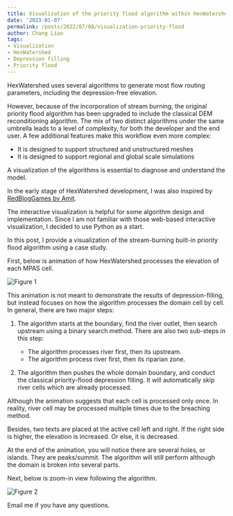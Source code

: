 ```yaml
---
title: Visualization of the priority flood algorithm within HexWatershed
date: '2023-01-07'
permalink: /posts/2022/07/08/visualization-priority-flood
author: Chang Liao
tags:
- Visualization
- HexWatershed
- Depression filling
- Priority flood
---
```


HexWatershed uses several algorithms to generate most flow routing parameters, including the depression-free elevation. 

However, because of the incorporation of stream burning, the original priority flood algorithm has been upgraded to include the classical DEM reconditioning algorithm. 
The mix of two distinct algorithms under the same umbrella leads to a level of complexity, for both the developer and the end user. A few additional features make this workflow even more complex:

* It is designed to support structured and unstructured meshes
* It is designed to support regional and global scale simulations

A visualization of the algorithms is essential to diagnose and understand the model. 

In the early stage of HexWatershed development, I was also inspired by [RedBlogGames by Amit](https://www.redblobgames.com/grids/hexagons/). 

The interactive visualization is helpful for some algorithm design and implementation. Since I am not familiar with those web-based interactive visualization, I decided to use Python as a start.

In this post, I provide a visualization of the stream-burning built-in priority flood algorithm using a case study.

First, below is animation of how HexWatershed processes the elevation of each MPAS cell. 

![Figure 1](https://github.com/changliao/science/blob/main/_figure/hexwatershed/algorithm/priority_flood.gif?raw=true)

This animation is not meant to demonstrate the results of depression-filling, but instead focuses on how the algorithm processes the domain cell by cell. In general, there are two major steps:

1. The algorithm starts at the boundary, find the river outlet, then search upstream using a binary search method. There are also two sub-steps in this step:
    * The algorithm processes river first, then its upstream.
    * The algorithm process river first, then its riparian zone.

2. The algorithm then pushes the whole domain boundary, and conduct the classical priority-flood depression filling. It will automatically skip river cells which are already processed.

Although the animation suggests that each cell is processed only once. In reality, river cell may be processed multiple times due to the breaching method.

Besides, two texts are placed at the active cell left and right. If the right side is higher, the elevation is increased. Or else, it is decreased.

At the end of the animation, you will notice there are several holes, or islands. They are peaks/summit. The algorithm will still perform although the domain is broken into several parts.

Next, below is zoom-in view following the algorithm.

![Figure 2](https://github.com/changliao/science/blob/main/_figure/hexwatershed/algorithm/priority_flood_track.gif?raw=true)

Email me if you have any questions.



